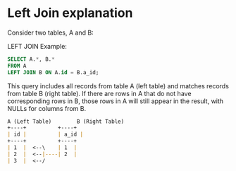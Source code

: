 # Left Join explanation

Consider two tables, A and B:

LEFT JOIN Example:

```SQL
SELECT A.*, B.*
FROM A
LEFT JOIN B ON A.id = B.a_id;
```

This query includes all records from table A (left table) and matches
records from table B (right table). If there are rows in A that do not
have corresponding rows in B, those rows in A will still appear in the
result, with NULLs for columns from B.


```markdown
A (Left Table)        B (Right Table)
+----+          +----+
| id |          | a_id |
+----+          +----+
| 1  |  <--\    | 1  |
| 2  |  <--|----| 2  |
| 3  |  <--/
```

